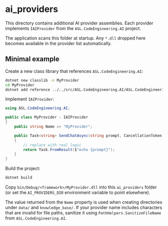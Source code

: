 # ai_providers

This directory contains additional AI provider assemblies. Each provider implements `IAIProvider` from the `ASL.CodeEngineering.AI` project.

The application scans this folder at startup. Any `*.dll` dropped here becomes available in the provider list automatically.

## Minimal example

Create a new class library that references `ASL.CodeEngineering.AI`:

```bash
dotnet new classlib -n MyProvider
cd MyProvider
dotnet add reference ../../src/ASL.CodeEngineering.AI/ASL.CodeEngineering.AI.csproj
```

Implement `IAIProvider`:

```csharp
using ASL.CodeEngineering.AI;

public class MyProvider : IAIProvider
{
    public string Name => "MyProvider";

    public Task<string> SendChatAsync(string prompt, CancellationToken cancellationToken = default)
    {
        // replace with real logic
        return Task.FromResult($"echo {prompt}");
    }
}
```

Build the project:

```bash
dotnet build
```

Copy `bin/Debug/<framework>/MyProvider.dll` into this `ai_providers` folder (or set the `AI_PROVIDERS_DIR` environment variable to point elsewhere).

The value returned from the `Name` property is used when creating directories under `data/` and `knowledge_base/`. If your provider name includes characters that are invalid for file paths, sanitize it using `PathHelpers.SanitizeFileName` from `ASL.CodeEngineering.AI`.
